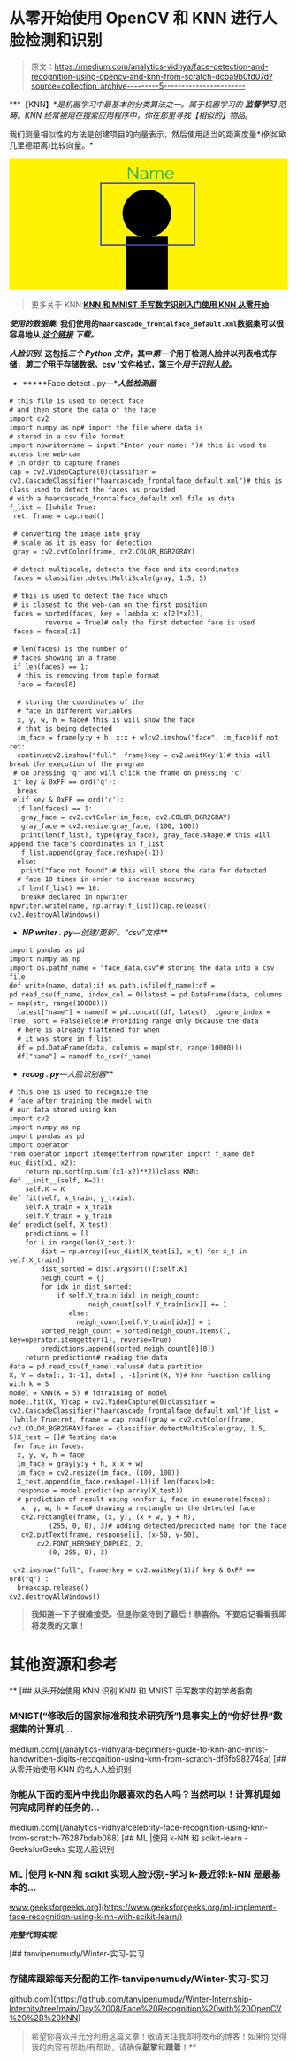 # 从零开始使用 OpenCV 和 KNN 进行人脸检测和识别

> 原文：<https://medium.com/analytics-vidhya/face-detection-and-recognition-using-opencv-and-knn-from-scratch-dcba9b0fd07d?source=collection_archive---------5----------------------->

***【KNN】***是机器学习中最基本的分类算法之一。属于机器学习的 ***监督学习*** 范畴。KNN 经常被用在搜索应用程序中，你在那里寻找*【相似的】物品*。

我们测量相似性的方法是创建项目的向量表示，然后使用适当的距离度量*(例如欧几里德距离)比较向量。*

![](img/36ab06712457c49200ea389a7af95ae6.png)

> 更多关于 KNN:**[**KNN 和 MNIST 手写数字识别入门使用 KNN 从零开始**](/analytics-vidhya/a-beginners-guide-to-knn-and-mnist-handwritten-digits-recognition-using-knn-from-scratch-df6fb982748a)**

*****使用的数据集:***
我们使用的`haarcascade_frontalface_default.xml`数据集可以很容易地从 [***这个链接***](https://github.com/opencv/opencv/tree/master/data/haarcascades) ***下载。*****

*****人脸识别:***
这包括*三个 Python 文件*，其中*第一个*用于检测人脸并以列表格式存储，*第二个*用于存储数据。csv '文件格式，第三个*用于识别人脸。***

*   *****Face detect . py—****人脸检测器***

```
# this file is used to detect face 
# and then store the data of the face 
import cv2 
import numpy as np# import the file where data is 
# stored in a csv file format 
import npwritername = input("Enter your name: ")# this is used to access the web-cam 
# in order to capture frames 
cap = cv2.VideoCapture(0)classifier = cv2.CascadeClassifier("haarcascade_frontalface_default.xml")# this is class used to detect the faces as provided 
# with a haarcascade_frontalface_default.xml file as data 
f_list = []while True: 
 ret, frame = cap.read() 

 # converting the image into gray 
 # scale as it is easy for detection 
 gray = cv2.cvtColor(frame, cv2.COLOR_BGR2GRAY) 

 # detect multiscale, detects the face and its coordinates 
 faces = classifier.detectMultiScale(gray, 1.5, 5) 

 # this is used to detect the face which 
 # is closest to the web-cam on the first position 
 faces = sorted(faces, key = lambda x: x[2]*x[3], 
         reverse = True)# only the first detected face is used 
 faces = faces[:1] 

 # len(faces) is the number of 
 # faces showing in a frame 
 if len(faces) == 1: 
  # this is removing from tuple format  
  face = faces[0] 

  # storing the coordinates of the 
  # face in different variables 
  x, y, w, h = face# this is will show the face 
  # that is being detected  
  im_face = frame[y:y + h, x:x + w]cv2.imshow("face", im_face)if not ret: 
  continuecv2.imshow("full", frame)key = cv2.waitKey(1)# this will break the execution of the program 
 # on pressing 'q' and will click the frame on pressing 'c' 
 if key & 0xFF == ord('q'): 
  break
 elif key & 0xFF == ord('c'): 
  if len(faces) == 1: 
   gray_face = cv2.cvtColor(im_face, cv2.COLOR_BGR2GRAY) 
   gray_face = cv2.resize(gray_face, (100, 100)) 
   print(len(f_list), type(gray_face), gray_face.shape)# this will append the face's coordinates in f_list 
   f_list.append(gray_face.reshape(-1)) 
  else: 
   print("face not found")# this will store the data for detected 
  # face 10 times in order to increase accuracy 
  if len(f_list) == 10: 
   break# declared in npwriter 
npwriter.write(name, np.array(f_list))cap.release() 
cv2.destroyAllWindows()
```

*   *****NP writer . py****—创建/更新’。“csv”文件***

```
import pandas as pd 
import numpy as np 
import os.pathf_name = "face_data.csv"# storing the data into a csv file 
def write(name, data):if os.path.isfile(f_name):df = pd.read_csv(f_name, index_col = 0)latest = pd.DataFrame(data, columns = map(str, range(10000))) 
  latest["name"] = namedf = pd.concat((df, latest), ignore_index = True, sort = False)else:# Providing range only because the data 
  # here is already flattened for when 
  # it was store in f_list 
  df = pd.DataFrame(data, columns = map(str, range(10000))) 
  df["name"] = namedf.to_csv(f_name)
```

*   *****recog . py****—人脸识别器***

```
# this one is used to recognize the 
# face after training the model with 
# our data stored using knn 
import cv2 
import numpy as np 
import pandas as pd
import operator
from operator import itemgetterfrom npwriter import f_name def euc_dist(x1, x2):        
    return np.sqrt(np.sum((x1-x2)**2))class KNN:    
def __init__(self, K=3):        
    self.K = K    
def fit(self, x_train, y_train):        
    self.X_train = x_train        
    self.Y_train = y_train    
def predict(self, X_test):        
    predictions = []        
    for i in range(len(X_test)):                        
        dist = np.array([euc_dist(X_test[i], x_t) for x_t in self.X_train])            
        dist_sorted = dist.argsort()[:self.K]            
        neigh_count = {}            
        for idx in dist_sorted:                
            if self.Y_train[idx] in neigh_count:
                    neigh_count[self.Y_train[idx]] += 1 
               else:   
                 neigh_count[self.Y_train[idx]] = 1
        sorted_neigh_count = sorted(neigh_count.items(), key=operator.itemgetter(1), reverse=True)
        predictions.append(sorted_neigh_count[0][0])        
    return predictions# reading the data 
data = pd.read_csv(f_name).values# data partition 
X, Y = data[:, 1:-1], data[:, -1]print(X, Y)# Knn function calling with k = 5 
model = KNN(K = 5) # fdtraining of model 
model.fit(X, Y)cap = cv2.VideoCapture(0)classifier = cv2.CascadeClassifier("haarcascade_frontalface_default.xml")f_list = []while True:ret, frame = cap.read()gray = cv2.cvtColor(frame, cv2.COLOR_BGR2GRAY)faces = classifier.detectMultiScale(gray, 1.5, 5)X_test = []# Testing data 
 for face in faces: 
  x, y, w, h = face 
  im_face = gray[y:y + h, x:x + w] 
  im_face = cv2.resize(im_face, (100, 100)) 
  X_test.append(im_face.reshape(-1))if len(faces)>0: 
  response = model.predict(np.array(X_test)) 
  # prediction of result using knnfor i, face in enumerate(faces): 
   x, y, w, h = face# drawing a rectangle on the detected face 
   cv2.rectangle(frame, (x, y), (x + w, y + h), 
          (255, 0, 0), 3)# adding detected/predicted name for the face 
   cv2.putText(frame, response[i], (x-50, y-50), 
       cv2.FONT_HERSHEY_DUPLEX, 2, 
          (0, 255, 0), 3) 

 cv2.imshow("full", frame)key = cv2.waitKey(1)if key & 0xFF == ord("q") : 
  breakcap.release() 
cv2.destroyAllWindows()
```

> **我知道一下子很难接受。但是你坚持到了最后！恭喜你。不要忘记看看我即将发表的文章！**

# **其他资源和参考**

**[](/analytics-vidhya/a-beginners-guide-to-knn-and-mnist-handwritten-digits-recognition-using-knn-from-scratch-df6fb982748a) [## 从头开始使用 KNN 识别 KNN 和 MNIST 手写数字的初学者指南

### MNIST(“修改后的国家标准和技术研究所”)是事实上的“你好世界”数据集的计算机…

medium.com](/analytics-vidhya/a-beginners-guide-to-knn-and-mnist-handwritten-digits-recognition-using-knn-from-scratch-df6fb982748a) [](/analytics-vidhya/celebrity-face-recognition-using-knn-from-scratch-76287bdab088) [## 从零开始使用 KNN 的名人人脸识别

### 你能从下面的图片中找出你最喜欢的名人吗？当然可以！计算机是如何完成同样的任务的…

medium.com](/analytics-vidhya/celebrity-face-recognition-using-knn-from-scratch-76287bdab088) [](https://www.geeksforgeeks.org/ml-implement-face-recognition-using-k-nn-with-scikit-learn/) [## ML |使用 k-NN 和 scikit-learn - GeeksforGeeks 实现人脸识别

### ML |使用 k-NN 和 scikit 实现人脸识别-学习 k-最近邻:k-NN 是最基本的…

www.geeksforgeeks.org](https://www.geeksforgeeks.org/ml-implement-face-recognition-using-k-nn-with-scikit-learn/) 

***完整代码实现:***

[](https://github.com/tanvipenumudy/Winter-Internship-Internity/tree/main/Day%2008/Face%20Recognition%20with%20OpenCV%20%2B%20KNN) [## tanvipenumudy/Winter-实习-实习

### 存储库跟踪每天分配的工作-tanvipenumudy/Winter-实习-实习

github.com](https://github.com/tanvipenumudy/Winter-Internship-Internity/tree/main/Day%2008/Face%20Recognition%20with%20OpenCV%20%2B%20KNN) 

> 希望你喜欢并充分利用这篇文章！敬请关注我即将发布的博客！如果你觉得我的内容有帮助/有帮助，请确保**鼓掌**和**跟着**！**